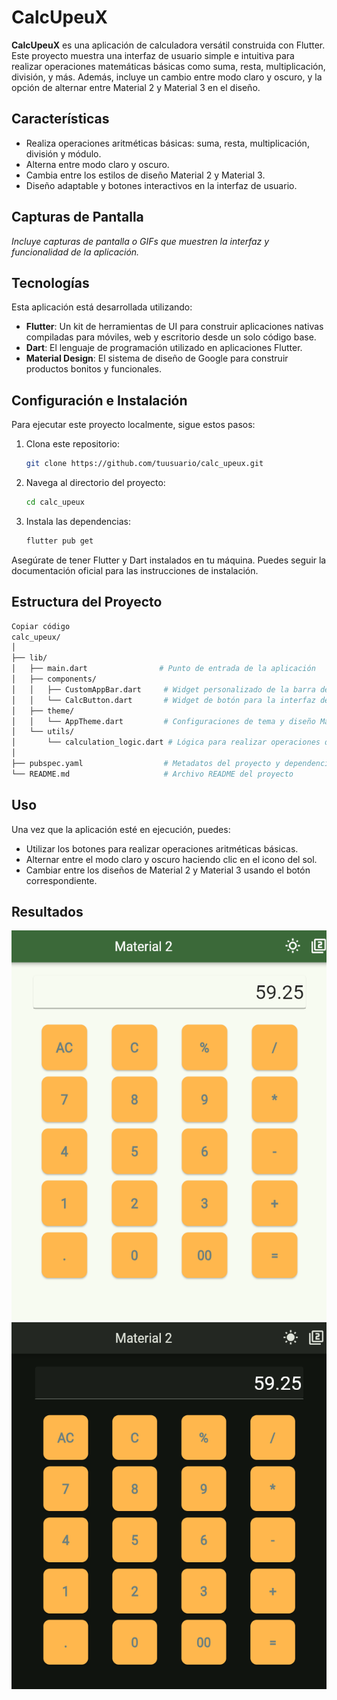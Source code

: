 # CalcUpeuX

**CalcUpeuX** es una aplicación de calculadora versátil construida con Flutter. Este proyecto muestra una interfaz de usuario simple e intuitiva para realizar operaciones matemáticas básicas como suma, resta, multiplicación, división, y más. Además, incluye un cambio entre modo claro y oscuro, y la opción de alternar entre Material 2 y Material 3 en el diseño.

## Características

- Realiza operaciones aritméticas básicas: suma, resta, multiplicación, división y módulo.
- Alterna entre modo claro y oscuro.
- Cambia entre los estilos de diseño Material 2 y Material 3.
- Diseño adaptable y botones interactivos en la interfaz de usuario.

## Capturas de Pantalla

*Incluye capturas de pantalla o GIFs que muestren la interfaz y funcionalidad de la aplicación.*

## Tecnologías

Esta aplicación está desarrollada utilizando:
- **Flutter**: Un kit de herramientas de UI para construir aplicaciones nativas compiladas para móviles, web y escritorio desde un solo código base.
- **Dart**: El lenguaje de programación utilizado en aplicaciones Flutter.
- **Material Design**: El sistema de diseño de Google para construir productos bonitos y funcionales.

## Configuración e Instalación

Para ejecutar este proyecto localmente, sigue estos pasos:

1. Clona este repositorio:
   ```bash
   git clone https://github.com/tuusuario/calc_upeux.git
   ```

2. Navega al directorio del proyecto:
   ```bash
   cd calc_upeux
   ```

3. Instala las dependencias:
   ```bash
   flutter pub get
   ```


Asegúrate de tener Flutter y Dart instalados en tu máquina. Puedes seguir la documentación oficial para las instrucciones de instalación.

## Estructura del Proyecto
```graphql
Copiar código
calc_upeux/
│
├── lib/
│   ├── main.dart                # Punto de entrada de la aplicación
│   ├── components/
│   │   ├── CustomAppBar.dart     # Widget personalizado de la barra de navegación con cambio de tema
│   │   └── CalcButton.dart       # Widget de botón para la interfaz de usuario de la calculadora
│   ├── theme/
│   │   └── AppTheme.dart         # Configuraciones de tema y diseño Material de la app
│   └── utils/
│       └── calculation_logic.dart # Lógica para realizar operaciones de la calculadora
│
├── pubspec.yaml                  # Metadatos del proyecto y dependencias
└── README.md                     # Archivo README del proyecto
```
## Uso

Una vez que la aplicación esté en ejecución, puedes:

- Utilizar los botones para realizar operaciones aritméticas básicas.
- Alternar entre el modo claro y oscuro haciendo clic en el icono del sol.
- Cambiar entre los diseños de Material 2 y Material 3 usando el botón correspondiente.


## Resultados

![1729036584208](image/README/1729036584208.png)
![1729036597225](image/README/1729036597225.png)